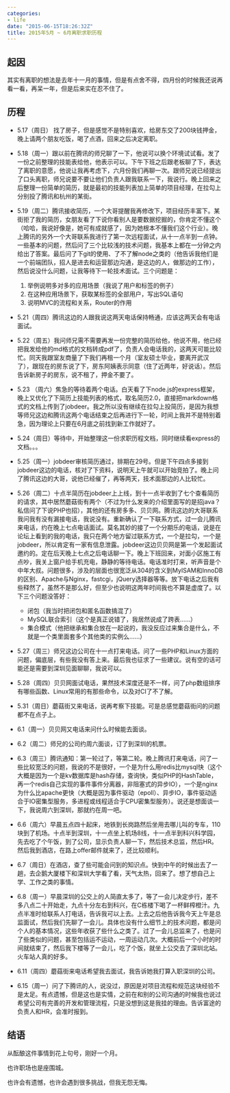```yaml
---
categories:
- life
date: "2015-06-15T18:26:32Z"
title: 2015年5月 ~ 6月离职求职历程
---
```


## 起因
其实有离职的想法是去年十一月的事情，但是有点舍不得，四月份的时候我还说再看一看，再呆一年，但是后来实在忍不住了。

## 历程
- 5.17（周日） 找了房子，但是感觉不是特别喜欢，给房东交了200块钱押金，晚上请两个朋友吃饭，喝了点酒，回来之后决定离职。

- 5.18（周一）跟以前在腾讯的师兄聊了一下，他说可以换个环境试试看。发了一份之前整理的技能表给他，他表示可以。下午下班之后跟老板聊了下，表达了离职的意愿，他说让我再考虑下，六月份我们再聊一次。跟师兄说已经提出了口头离职，师兄说要不要让他们负责人跟我联系一下，我说行。晚上回来之后整理一份简单的简历，就是最初的技能列表加上简单的项目经理，在拉勾上分别投了腾讯和杭州的某街。

- 5.19（周二）腾讯接收简历，一个大哥提醒我再修改下，项目经历丰富下。某街拒了我的简历，女朋友看了下说你看别人是要数据挖掘的，你肯定不懂这个（哈哈，我说好像是，她可有成就感了，因为她根本不懂我们这个行业）。晚上腾讯的另外一个大哥联系我进行了第一次远程面试，从十一点半到一点钟。一些基本的问题，然后问了三个比较浅的技术问题，我基本上都在一分钟之内给出了答案。最后问了下git的使用、了不了解node之类的（他告诉我他们是一个前端团队，招人是进去和运营那边沟通，是这边的人，做那边的工作），然后说没什么问题，让我等待下一轮技术面试。三个问题是：
	1. 举例说明多对多的应用场景（我说了用户和标签的例子）
	2. 在这种应用场景下，获取某标签的全部用户，写出SQL语句
	3. 说明MVC的流程和关系，Router的作用

- 5.21（周四）腾讯这边的人跟我说这两天电话保持畅通，应该这两天会有电话面试。

- 5.22（周五）我问师兄需不需要再发一份完整的简历给他，他说不用，他已经把我发给他的md格式的文档转成pdf了，负责人会电话我的，这两天可能比较忙。同天我跟室友商量了下我们再租一个月（室友硕士毕业，要离开武汉了），跟现在的房东说了下，房东阿姨表示同意（住了近两年，好说话）。然后告诉新房子的房东，说不租了，押金不要了。

- 5.23 （周六）焦急的等待着两个电话。白天看了下node.js的express框架，晚上又优化了下简历上技能列表的格式，取名简历2.0，直接把markdown格式的文档上传到了jobdeer。我之所以没有继续在拉勾上投简历，是因为我想等师兄这边和腾讯这两个电话结束之后再进行下一轮，时间上我并不是特别着急，因为理论上只要在6月底之前找到新工作就好了。

- 5.24（周日）等待中，开始整理这一份求职历程文档，同时继续看express的文档。。。

- 5.25（周一）jobdeer审核简历通过，排期在29号。但是下午四点多接到jobdeer这边的电话，核对了下资料，说明天上午就可以开始竞拍了。晚上问了腾讯这边的大哥，说他已经催了，再等两天，技术面那边的人比较忙。

- 5.26（周二）十点半简历在jobdeer上上线，到十一点半收到了七个查看简历的请求，其中居然蘑菇街有两个（不过为什么发来的介绍里面写的是招java？私信问了下说PHP也招），其他的还有房多多、贝贝网。腾讯这边的大哥联系我问我有没有漏接电话，我说没有。重新确认了一下联系方式，过一会儿腾讯来电话，约在晚上七点电话面试。莫名其妙的接了一个分期乐的电话，说是在论坛上看到的我的电话，我只在两个地方留过联系方式，一个是拉勾，一个是jobdeer，所以肯定有一家有信息泄露。jobdeer这边贝贝网是第一个发起面试邀约的。定在后天晚上七点之后电话聊一下。晚上下班回来，对面小区施工有点吵，我关上窗户给手机充电，静静的等待电话。电话准时打来，听声音是个中年大叔。问题很多，涉及的层面也很宽泛从304的含义到MyISAM和InnoDB的区别、Apache与Nginx，fastcgi，jQuery选择器等等。放下电话之后我有些释然了，虽然不是那么好，但至少也说明这两年时间我也不算是虚度了。以下三个问题没答好：
	- 闭包（我当时把闭包和匿名函数搞混了）
	- MySQL联合索引（这个是真正说错了，我居然说成了跨表……）
	- 集合模式（他把继承和集合放在一起说的，我没反应过来集合是什么，不就是一个类里面套多个其他类的实例么……）

- 5.27（周三）师兄这边公司在十一点打来电话。问了一些PHP和Linux方面的问题，偏底层，有些我没有答上来。最后我也征求了一些建议。说有空的话可能还是需要到深圳见面聊聊，我说可以。

- 5.28（周四）贝贝网面试电话，果然技术深度还是不一样，问了php数组排序有哪些函数、Linux常用的有那些命令，以及对CI了不了解。

- 5.31（周日）蘑菇街又来电话，说再考察下技能。可是总感觉蘑菇街问的问题都不在点子上。

- 6.1（周一）贝贝网又电话来问什么时候能去面谈。

- 6.2（周二）师兄的公司约周六面谈，订了到深圳的机票。

- 6.3（周三）腾讯通知：第一轮过了，等第二轮。晚上腾讯打来电话，问了一些比较宽泛的问题，我说的不是很好，一个是为什么用redis比mysql快（这个大概是因为一个是kv数据库是hash存储，查询快，类似PHP的HashTable，再一个redis自己实现的事件事件分离器，非阻塞式的异步IO），一个是nginx为什么比apache更快（大概是因为事件驱动（epoll）、异步IO，事件驱动适合于IO密集型服务，多进程或线程适合于CPU密集型服务）。说还是想面谈一下，我说周六到深圳，那就约在周一吧。

- 6.6（周六）早晨五点四十起床，地铁到长岗路然后坐用去哪儿叫的专车，110块到了机场。十点半到深圳，十一点坐上机场8线，十一点半到科兴科学园，先去吃了个午饭，到了公司，显示负责人聊一下，然后技术总监，然后HR。然后我到酒店，在路上offer邮件就来了，还比较顺利。

- 6.7（周日）在酒店，查了些可能会问到的知识点。快到中午的时候出去了一趟，去企鹅大厦楼下和深圳大学看了看，天气太热，回来了。想了想自己上学、工作之类的事情。

- 6.8（周一）早晨深圳的公交上的人简直太多了，等了一会儿决定步行，差不多八点二十开始走，九点十分左右到科兴，在C栋楼下喝了一杯鲜榨橙汁。九点半准时给联系人打电话，告诉我可以上去。上去之后他告诉我今天上午是总监面试，然后我们先聊了一会儿。具体也没有什么细节上的技术问题，都是问个人的基本情况，这些年收获了些什么之类了。过了一会儿总监来了，也是问了些类似的问题，甚至包括运不运动，一周运动几次。大概前后一个小时的时间就结束了，然后我下楼等了一会儿，吃了个饭，就坐上公交去了深圳北站。火车站人真的好多。

- 6.11（周四）蘑菇街来电话希望我去面试，我告诉她我打算入职深圳的公司。

- 6.15（周一）问了下腾讯的人，说没过，原因是对项目流程和规范这块经验不是太足。有点遗憾，但是这也是实情，之前在和别的公司沟通的时候我也说过希望公司有完善的开发和管理流程，只是没想到这是我挂的理由。告诉富途的负责人和HR，会准时报到。

## 结语
从酝酿这件事情到花上句号，刚好一个月。

也许职场也是座围城。

也许会有遗憾，也许会遇到很多挑战，但我无怨无悔。

